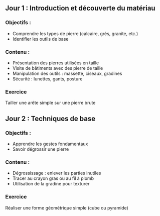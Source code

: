 ## Jour 1 : Introduction et découverte du matériau

### Objectifs :

- Comprendre les types de pierre (calcaire, grès, granite, etc.)
- Identifier les outils de base

### Contenu :

- Présentation des pierres utilisées en taille
- Visite de bâtiments avec des pierre de taille
- Manipulation des outils : massette, ciseaux, gradines
- Sécurité : lunettes, gants, posture

### Exercice

Tailler une arête simple sur une pierre brute

## Jour 2 : Techniques de base

### Objectifs :

- Apprendre les gestes fondamentaux
- Savoir dégrossir une pierre

### Contenu :

- Dégrossissage : enlever les parties inutiles
- Tracer au crayon gras ou au fil à plomb
- Utilisation de la gradine pour texturer

### Exercice

Réaliser une forme géométrique simple (cube ou pyramide)
